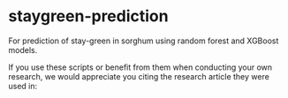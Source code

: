 # staygreen-prediction

For prediction of stay-green in sorghum using random forest and XGBoost models.

If you use these scripts or benefit from them when conducting your own research, we would appreciate you citing the research article they were used in:
